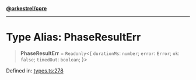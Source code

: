 [**@orkestrel/core**](../index.md)

***

# Type Alias: PhaseResultErr

> **PhaseResultErr** = `Readonly`\<\{ `durationMs`: `number`; `error`: `Error`; `ok`: `false`; `timedOut`: `boolean`; \}\>

Defined in: [types.ts:278](https://github.com/orkestrel/core/blob/cbe5b2d7b027ca6f0f1301ef32750afb69b4764b/src/types.ts#L278)
